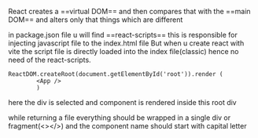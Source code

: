 React creates a ==virtual DOM== and then compares that with the ==main DOM== and alters only that things which are different

in package.json file u will find ==react-scripts== this is responsible for injecting javascript file to the index.html file
But when u create react with vite the script file is directly loaded into the index file(classic) hence no need of the react-scripts.

```
ReactDOM.createRoot(document.getElementById('root')).render (
		<App />
		) 
```
 here the div is selected and <App/> component is rendered inside this root div

while returning a file everything should be wrapped in a single div or fragment(<></>) and the component name should start with capital letter